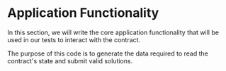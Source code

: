 # Application Functionality

In this section, we will write the core application functionality that will be used in our tests to interact with the contract. 

The purpose of this code is to generate the data required to read the contract's state and submit valid solutions.
